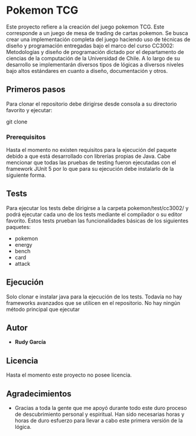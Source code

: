 # Pokemon TCG
Este proyecto refiere a la creación del juego pokemon TCG. Este corresponde a un juego de mesa de trading de cartas pokemon. Se busca crear una implementación completa del juego haciendo uso de técnicas de diseño y programación entregadas bajo el marco del curso CC3002: Metodologías y diseño de programación dictado por el departamento de ciencias de la computación de la Universidad de Chile. A lo largo de su desarrollo se implementarán diversos tipos de lógicas a diversos niveles bajo altos estándares en cuanto a diseño, documentación y otros. 

## Primeros pasos

Para clonar el repositorio debe dirigirse desde consola a su directorio favorito y ejecutar:

git clone 

### Prerequisitos

Hasta el momento no existen requisitos para la ejecución del paquete debido a que está desarrollado con librerías propias de Java. Cabe mencionar que todas las pruebas de testing fueron ejecutadas con el framework JUnit 5 por lo que para su ejecución debe instalarlo de la siguiente forma.

## Tests

Para ejecutar los tests debe dirigirse a la carpeta pokemon/test/cc3002/ y podrá ejecutar cada uno de los tests mediante el compilador o su editor favorito. Estos tests prueban las funcionalidades básicas de los siguientes paquetes:

- pokemon
- energy
- bench
- card
- attack

## Ejecución

Solo clonar e instalar java para la ejecución de los tests. Todavía no hay frameworks avanzados que se utilicen en el repositorio. No hay ningún método principal que ejecutar

## Autor

* **Rudy García** 

## Licencia

Hasta el momento este proyecto no posee licencia. 

## Agradecimientos

* Gracias a toda la gente que me apoyó durante todo este duro proceso de descubrimiento personal y espiritual. Han sido necesarias horas y horas de duro esfuerzo para llevar a cabo este primera versión de la lógica.
